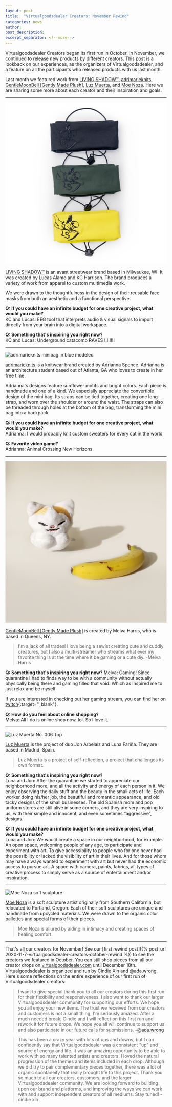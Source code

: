 ```yaml
---
layout: post
title:  "Virtualgoodsdealer Creators: November Rewind"
categories: news
author: 
post_description:
excerpt_separator: <!--more-->
---
```


Virtualgoodsdealer Creators began its first run in October. In November, we continued to release new products by different creators. This post is a lookback on our experiences, as the organizers of Virtualgoodsdealer, and a feature on all the participants who released products with us last month. <!--more-->

Last month we featured work from [LIVING SHADOW™](/creatordirectory/livingshadow), [adrimarieknits](/creatordirectory/adrimarieknits), [GentleMoonBell [Gently Made Plush]](/creatordirectory/gentlemoonbell), [Luz Muerta](/creatordirectory/luzmuerta), and [Moe Noza](/creatordirectory/moenoza). Here we are sharing some more about each creator and their inspiration and goals.

-----
![LIVING SHADOW™ masks in all colors](/images/post_images/2020-12-1-virtualgoodsdealer-creators-november-rewind.md/livingshadow_mask_allcolors_square.png)

[LIVING SHADOW™](/creatordirectory/livingshadow) is an avant streetwear brand based in Milwaukee, WI. It was created by Lucas Alamo and KC Harrison. The brand produces a variety of work from apparel to custom multimedia work.

We were drawn to the thoughtfulness in the design of their reusable face masks from both an aesthetic and a functional perspective.

**Q: If you could have an infinite budget for one creative project, what would you make?**  
KC and Lucas: EEG tool that interprets audio & visual signals to import directly from your brain into a digital workspace.

**Q: Something that's inspiring you right now?**   
KC and Lucas: Underground catacomb RAVES !!!!!!!!

-----
![adrimarieknits minibag in blue modeled](/images/post_images/2020-12-1-virtualgoodsdealer-creators-november-rewind.md/adrimarieknits_mini_bag_blue_styled.png)

[adrimarieknits](/creatordirectory/adrimarieknits) is a knitwear brand created by Adrianna Spence. Adrianna is an architecture student based out of Atlanta, GA who loves to create in her free time.

Adrianna's designs feature sunflower motifs and bright colors. Each piece is handmade and one of a kind. We especially appreciate the convertible design of the mini bag. Its straps can be tied together, creating one long strap, and worn over the shoulder or around the waist. The straps can also be threaded through holes at the bottom of the bag, transforming the mini bag into a backpack.

**Q: If you could have an infinite budget for one creative project, what would you make?**   
Adrianna: I would probably knit custom sweaters for every cat in the world

**Q: Favorite video game?**   
Adrianna: Animal Crossing New Horizons

-----
![GentleMoonBell No Cat Banana Plush](/images/post_images/2020-12-1-virtualgoodsdealer-creators-november-rewind.md/gentlemoonbell_nobananacat_meme.png)

[GentleMoonBell [Gently Made Plush]](/creatordirectory/gentlemoonbell) is created by Melva Harris, who is based in Queens, NY. 

>I'm a jack of all trades! I love being a sewist creating cute and cuddly creatures, but I also a multi-streamer who streams what ever my favorite thing is at the time where it be gaming or a cute diy.
>-Melva Harris

**Q: Something that's inspiring you right now?**
Melva: Gaming! Since quarantine I had to finds way to be with a community without actually physically being there and gaming filled that void. Which as inspired me to just relax and be myself. 

If you are interested in checking out her gaming stream, you can find her on [twitch](www.twitch.tv/gentlemoonbell/){:target="_blank"}.

**Q: How do you feel about online shopping?**   
Melva: All I do is online shop now, lol. So I love it.

-----
![Luz Muerta No. 006 Top](/images/post_images/2020-12-1-virtualgoodsdealer-creators-november-rewind.md/luzmuerta_shirt_front_cropped.png)

[Luz Muerta](/creatordirectory/luzmuerta) is the project of duo Jon Arbelaiz and Luna Fariña. They are based in Madrid, Spain.

>Luz Muerta is a project of self-reflection, a project that challenges its own format.

**Q: Something that's inspiring you right now?**   
Luna and Jon: After the quarantine we started to appreciate our neighborhood more, and all the activity and energy of each person in it. We enjoy observing the daily stuff and the beauty in the small acts of life. Each worker doing his/her job, the beautiful and romantic appearance, and old tacky designs of the small businesses. The old Spanish mom and pop uniform stores are still alive in some corners, and they are very inspiring to us, with their simple and innocent, and even sometimes “aggressive”, designs.

**Q: If you could have an infinite budget for one creative project, what would you make?**   
Luna and Jon: We would create a space in our neighborhood, for example. An open space, welcoming people of any age, to participate and experiment with art. To give accessibility to people who for one never had the possibility or lacked the visibility of art in their lives. And for those whom may have always wanted to experiment with art but never had the economic access to pursue art.  A space with camera, paints, fabrics, all types of creative process to simply serve as a source of entertainment and/or inspiration.

-----
![Moe Noza soft sculpture](/images/post_images/2020-12-1-virtualgoodsdealer-creators-november-rewind.md/moenoza_soft_sculpture_bg.png)

[Moe Noza](/creatordirectory/moenoza) is a soft sculpture artist originally from Southern California, but relocated to Portland, Oregon. Each of their soft sculptures are unique and handmade from upcycled materials. We were drawn to the organic color pallettes and special forms of their pieces.

>Moe Noza is allured by aiding in intimacy and creating spaces of healing comfort.

-----
That's all our creators for November! See our [first rewind post]({% post_url 2020-11-7-virtualgoodsdealer-creators-october-rewind %}) to see the creators we featured in October. You can still shop pieces from all our creator drops on [virtualgoodsdealer.com](https://virtualgoodsdealer.com) until December 18th. Virtualgoodsdealer is organized and run by [Cindie Xin](/creatordirectory/cindiexin) and [@ada.wrong](/creatordirectory/adawrong). Here's some reflections on the entire experience of our first run of Virtualgoodsdealer creators:

>I want to give special thank you to all our creators during this first run for their flexibility and responsiveness. I also want to thank our larger Virtualgoodsdealer community for supporting our efforts. We hope you all enjoy your new items. The trust we received from our creators and customers is not a small thing; I'm seriously amazed. After a much needed break, Cindie and I will reflect on this first run and rework it for future drops. We hope you all will continue to support us and also participate in our future calls for submissions.
>-@ada.wrong

>This has been a crazy year with lots of ups and downs, but I can confidently say that Virtualgoodsdealer was a consistent "up" and source of energy and life. It was an amazing opportunity to be able to work with so many talented artists and creators. I loved the natural progression of the themes and items included in each drop. Although we did try to pair complementary pieces together, there was a lot of organic spontaneity that really brought life to this project. Thank you so much to all our creators, customers, and the larger Virtualgoodsdealer community. We are looking forward to building upon our brand and platforms, and improving the ways we can work with and support independent creators of all mediums. Stay tuned!
>-cindie xin